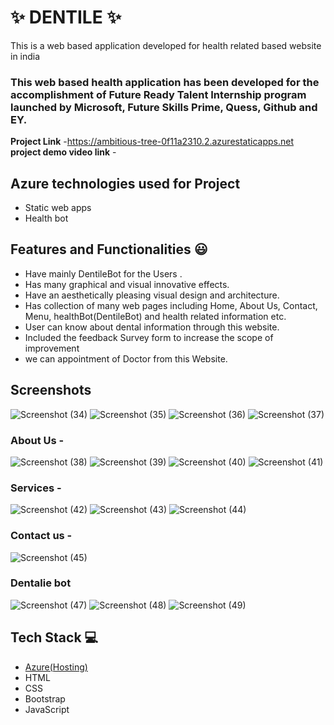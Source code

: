 # ✨ DENTILE ✨

This is a web based application developed for health related based website in india

### This web based health application has been developed for the accomplishment of Future Ready Talent Internship program launched by Microsoft, Future Skills Prime, Quess, Github and EY.


**Project Link** -https://ambitious-tree-0f11a2310.2.azurestaticapps.net
**project demo video link** - 

## Azure technologies used for Project

- Static web apps
- Health bot

## Features and Functionalities 😃

- Have mainly DentileBot for the Users .
- Has many graphical and visual innovative effects.
- Have an aesthetically pleasing visual design and architecture.
- Has collection of many web pages including Home, About Us, Contact, Menu, healthBot(DentileBot) and health related information etc.
- User can know about dental information through this website.
- Included the feedback Survey form to increase the scope of improvement
- we can appointment of Doctor from this Website. 

## Screenshots
![Screenshot (34)](https://user-images.githubusercontent.com/118436370/204878668-0bff01ad-134a-4e3e-bee5-2086466f5f1f.png)
![Screenshot (35)](https://user-images.githubusercontent.com/118436370/204878720-cc84f136-676a-469d-8a3c-a6aa06bdb8b7.png)
![Screenshot (36)](https://user-images.githubusercontent.com/118436370/204878787-77561ed4-6c63-4a14-a16b-3619490d0bfa.png)
![Screenshot (37)](https://user-images.githubusercontent.com/118436370/204878841-f29448a0-6ea0-4234-9028-0a57369a1000.png)





   

### About Us -
![Screenshot (38)](https://user-images.githubusercontent.com/118436370/204879214-4e6b36e6-bf71-470d-9f13-1ab88d29be94.png)
![Screenshot (39)](https://user-images.githubusercontent.com/118436370/204879257-9524323d-f45f-4b49-8cd9-b1d0f9317cb3.png)
![Screenshot (40)](https://user-images.githubusercontent.com/118436370/204879304-c67d1d99-43b3-4856-9eba-d9bdf000faf6.png)
![Screenshot (41)](https://user-images.githubusercontent.com/118436370/204879355-68db91ba-366e-4cd7-9286-03ce391bbdba.png)



### Services -

![Screenshot (42)](https://user-images.githubusercontent.com/118436370/204879593-31f07aac-82e9-4637-b801-06d56b81d1b5.png)
![Screenshot (43)](https://user-images.githubusercontent.com/118436370/204879627-6cc20ac9-b791-422e-b4d9-9b9bab99d31e.png)
![Screenshot (44)](https://user-images.githubusercontent.com/118436370/204879669-d289be13-6214-455d-b758-37be032fa2bf.png)


### Contact us -

![Screenshot (45)](https://user-images.githubusercontent.com/118436370/204879801-6c96e033-4e9f-4cc7-93e1-0b80168db097.png)


### Dentalie bot
![Screenshot (47)](https://user-images.githubusercontent.com/118436370/204880010-faf1c2f4-2b32-421e-aaca-c229da43fefb.png)
![Screenshot (48)](https://user-images.githubusercontent.com/118436370/204880049-392d6c89-32e2-4887-a162-c98219a95b05.png)
![Screenshot (49)](https://user-images.githubusercontent.com/118436370/204880096-277c6b5f-ff3a-4f99-8e31-b898a8d9bffb.png)




## Tech Stack 💻

- [Azure(Hosting)](https://azure.microsoft.com/en-in/features/azure-portal/)
- HTML
- CSS
- Bootstrap
- JavaScript
